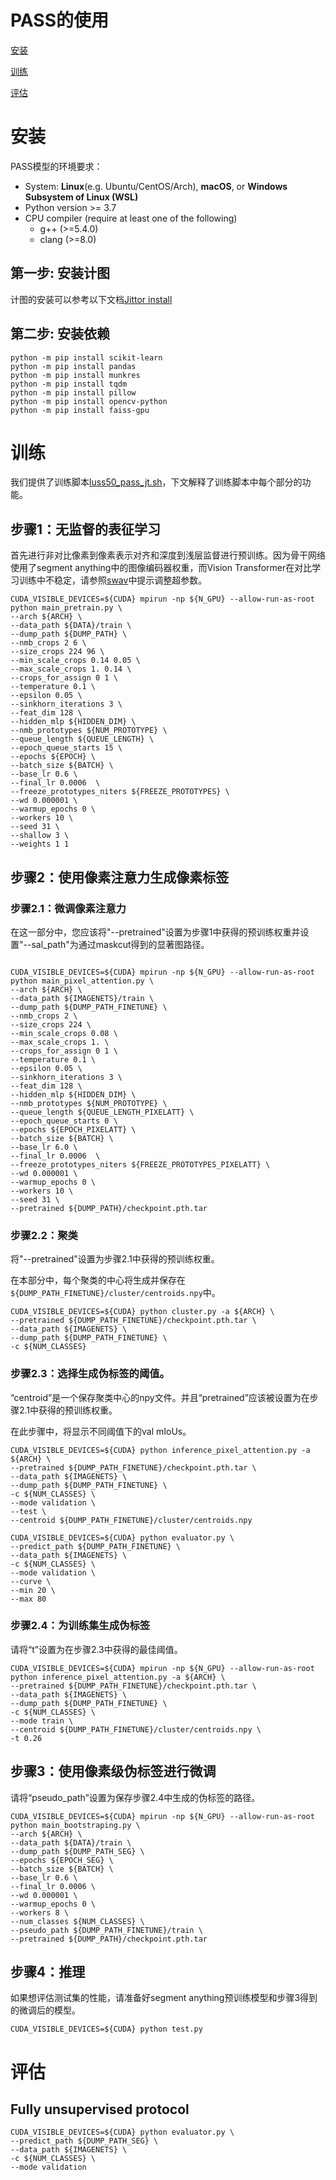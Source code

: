 # PASS的使用
[安装](#1)

[训练](#2)

[评估](#3)

<div id="1"></div>

# 安装
PASS模型的环境要求：

* System: **Linux**(e.g. Ubuntu/CentOS/Arch), **macOS**, or **Windows Subsystem of Linux (WSL)**
* Python version >= 3.7
* CPU compiler (require at least one of the following)
    * g++ (>=5.4.0)
    * clang (>=8.0)

## 第一步: 安装计图
计图的安装可以参考以下文档[Jittor install](https://github.com/Jittor/jittor#install)

## 第二步: 安装依赖
```shell
python -m pip install scikit-learn
python -m pip install pandas
python -m pip install munkres
python -m pip install tqdm
python -m pip install pillow
python -m pip install opencv-python
python -m pip install faiss-gpu
```



# 训练
我们提供了训练脚本[luss50_pass_jt.sh](scripts/luss50_pass_jt.sh)，下文解释了训练脚本中每个部分的功能。

## 步骤1：无监督的表征学习
首先进行非对比像素到像素表示对齐和深度到浅层监督进行预训练。因为骨干网络使用了segment anything中的图像编码器权重，而Vision Transformer在对比学习训练中不稳定，请参照[swav](https://github.com/facebookresearch/swav)中提示调整超参数。
```shell
CUDA_VISIBLE_DEVICES=${CUDA} mpirun -np ${N_GPU} --allow-run-as-root python main_pretrain.py \
--arch ${ARCH} \
--data_path ${DATA}/train \
--dump_path ${DUMP_PATH} \
--nmb_crops 2 6 \
--size_crops 224 96 \
--min_scale_crops 0.14 0.05 \
--max_scale_crops 1. 0.14 \
--crops_for_assign 0 1 \
--temperature 0.1 \
--epsilon 0.05 \
--sinkhorn_iterations 3 \
--feat_dim 128 \
--hidden_mlp ${HIDDEN_DIM} \
--nmb_prototypes ${NUM_PROTOTYPE} \
--queue_length ${QUEUE_LENGTH} \
--epoch_queue_starts 15 \
--epochs ${EPOCH} \
--batch_size ${BATCH} \
--base_lr 0.6 \
--final_lr 0.0006  \
--freeze_prototypes_niters ${FREEZE_PROTOTYPES} \
--wd 0.000001 \
--warmup_epochs 0 \
--workers 10 \
--seed 31 \
--shallow 3 \
--weights 1 1
```

## 步骤2：使用像素注意力生成像素标签
### 步骤2.1：微调像素注意力
在这一部分中，您应该将"--pretrained"设置为步骤1中获得的预训练权重并设置"--sal_path"为通过maskcut得到的显著图路径。
```shell

CUDA_VISIBLE_DEVICES=${CUDA} mpirun -np ${N_GPU} --allow-run-as-root python main_pixel_attention.py \
--arch ${ARCH} \
--data_path ${IMAGENETS}/train \
--dump_path ${DUMP_PATH_FINETUNE} \
--nmb_crops 2 \
--size_crops 224 \
--min_scale_crops 0.08 \
--max_scale_crops 1. \
--crops_for_assign 0 1 \
--temperature 0.1 \
--epsilon 0.05 \
--sinkhorn_iterations 3 \
--feat_dim 128 \
--hidden_mlp ${HIDDEN_DIM} \
--nmb_prototypes ${NUM_PROTOTYPE} \
--queue_length ${QUEUE_LENGTH_PIXELATT} \
--epoch_queue_starts 0 \
--epochs ${EPOCH_PIXELATT} \
--batch_size ${BATCH} \
--base_lr 6.0 \
--final_lr 0.0006  \
--freeze_prototypes_niters ${FREEZE_PROTOTYPES_PIXELATT} \
--wd 0.000001 \
--warmup_epochs 0 \
--workers 10 \
--seed 31 \
--pretrained ${DUMP_PATH}/checkpoint.pth.tar
```

### 步骤2.2：聚类
将"--pretrained"设置为步骤2.1中获得的预训练权重。

在本部分中，每个聚类的中心将生成并保存在`${DUMP_PATH_FINETUNE}/cluster/centroids.npy`中。
```shell
CUDA_VISIBLE_DEVICES=${CUDA} python cluster.py -a ${ARCH} \
--pretrained ${DUMP_PATH_FINETUNE}/checkpoint.pth.tar \
--data_path ${IMAGENETS} \
--dump_path ${DUMP_PATH_FINETUNE} \
-c ${NUM_CLASSES}
```

### 步骤2.3：选择生成伪标签的阈值。
“centroid”是一个保存聚类中心的npy文件。并且“pretrained”应该被设置为在步骤2.1中获得的预训练权重。

在此步骤中，将显示不同阈值下的val mIoUs。
```shell
CUDA_VISIBLE_DEVICES=${CUDA} python inference_pixel_attention.py -a ${ARCH} \
--pretrained ${DUMP_PATH_FINETUNE}/checkpoint.pth.tar \
--data_path ${IMAGENETS} \
--dump_path ${DUMP_PATH_FINETUNE} \
-c ${NUM_CLASSES} \
--mode validation \
--test \
--centroid ${DUMP_PATH_FINETUNE}/cluster/centroids.npy

CUDA_VISIBLE_DEVICES=${CUDA} python evaluator.py \
--predict_path ${DUMP_PATH_FINETUNE} \
--data_path ${IMAGENETS} \
-c ${NUM_CLASSES} \
--mode validation \
--curve \
--min 20 \
--max 80
```

### 步骤2.4：为训练集生成伪标签
请将“t”设置为在步骤2.3中获得的最佳阈值。
```shell
CUDA_VISIBLE_DEVICES=${CUDA} mpirun -np ${N_GPU} --allow-run-as-root python inference_pixel_attention.py -a ${ARCH} \
--pretrained ${DUMP_PATH_FINETUNE}/checkpoint.pth.tar \
--data_path ${IMAGENETS} \
--dump_path ${DUMP_PATH_FINETUNE} \
-c ${NUM_CLASSES} \
--mode train \
--centroid ${DUMP_PATH_FINETUNE}/cluster/centroids.npy \
-t 0.26
```

## 步骤3：使用像素级伪标签进行微调
请将“pseudo_path”设置为保存步骤2.4中生成的伪标签的路径。
```shell
CUDA_VISIBLE_DEVICES=${CUDA} mpirun -np ${N_GPU} --allow-run-as-root python main_bootstraping.py \
--arch ${ARCH} \
--data_path ${DATA}/train \
--dump_path ${DUMP_PATH_SEG} \
--epochs ${EPOCH_SEG} \
--batch_size ${BATCH} \
--base_lr 0.6 \
--final_lr 0.0006 \
--wd 0.000001 \
--warmup_epochs 0 \
--workers 8 \
--num_classes ${NUM_CLASSES} \
--pseudo_path ${DUMP_PATH_FINETUNE}/train \
--pretrained ${DUMP_PATH}/checkpoint.pth.tar
```

## 步骤4：推理
如果想评估测试集的性能，请准备好segment anything预训练模型和步骤3得到的微调后的模型。
```shell
CUDA_VISIBLE_DEVICES=${CUDA} python test.py
```

<div id="2"></div>

# 评估

## Fully unsupervised protocol
```shell
CUDA_VISIBLE_DEVICES=${CUDA} python evaluator.py \
--predict_path ${DUMP_PATH_SEG} \
--data_path ${IMAGENETS} \
-c ${NUM_CLASSES} \
--mode validation
```
